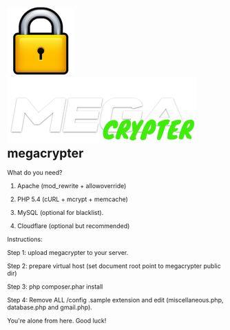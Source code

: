 ![Alt text](/public/images/lock.png?raw=true "MC logo")![Alt text](/public/images/logo.png?raw=true "MC logo")
megacrypter
===========

What do you need?

1) Apache (mod_rewrite + allowoverride)

2) PHP 5.4 (cURL + mcrypt + memcache)

3) MySQL (optional for blacklist).

4) Cloudflare (optional but recommended)

Instructions:

Step 1: upload megacrypter to your server.

Step 2: prepare virtual host (set document root point to megacrypter public dir)

Step 3: php composer.phar install

Step 4: Remove ALL /config .sample extension and edit (miscellaneous.php, database.php and gmail.php).

You're alone from here. Good luck!
